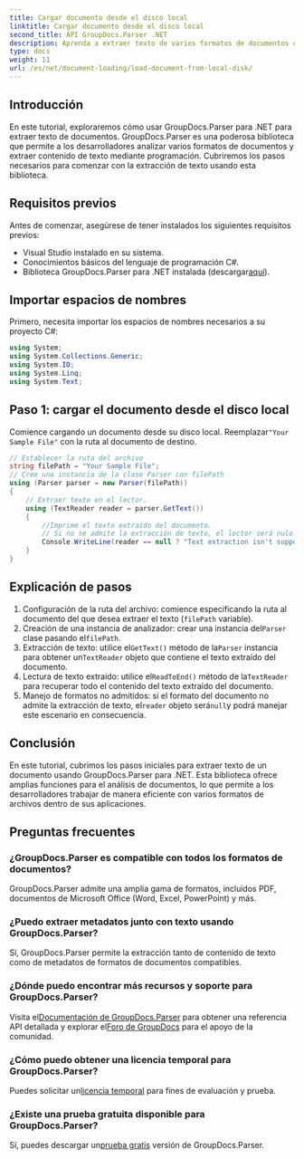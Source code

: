 ```yaml
---
title: Cargar documento desde el disco local
linktitle: Cargar documento desde el disco local
second_title: API GroupDocs.Parser .NET
description: Aprenda a extraer texto de varios formatos de documentos utilizando GroupDocs.Parser para .NET. Extracción de texto fácil y eficiente con C#.
type: docs
weight: 11
url: /es/net/document-loading/load-document-from-local-disk/
---
```

## Introducción
En este tutorial, exploraremos cómo usar GroupDocs.Parser para .NET para extraer texto de documentos. GroupDocs.Parser es una poderosa biblioteca que permite a los desarrolladores analizar varios formatos de documentos y extraer contenido de texto mediante programación. Cubriremos los pasos necesarios para comenzar con la extracción de texto usando esta biblioteca.
## Requisitos previos
Antes de comenzar, asegúrese de tener instalados los siguientes requisitos previos:
- Visual Studio instalado en su sistema.
- Conocimientos básicos del lenguaje de programación C#.
-  Biblioteca GroupDocs.Parser para .NET instalada (descargar[aquí](https://releases.groupdocs.com/parser/net/)).

## Importar espacios de nombres
Primero, necesita importar los espacios de nombres necesarios a su proyecto C#:
```csharp
using System;
using System.Collections.Generic;
using System.IO;
using System.Linq;
using System.Text;
```
## Paso 1: cargar el documento desde el disco local
 Comience cargando un documento desde su disco local. Reemplazar`"Your Sample File"` con la ruta al documento de destino.
```csharp
// Establecer la ruta del archivo
string filePath = "Your Sample File";
// Cree una instancia de la clase Parser con filePath
using (Parser parser = new Parser(filePath))
{
    // Extraer texto en el lector.
    using (TextReader reader = parser.GetText())
    {
        //Imprime el texto extraído del documento.
        // Si no se admite la extracción de texto, el lector será nulo
        Console.WriteLine(reader == null ? "Text extraction isn't supported" : reader.ReadToEnd());
    }
}
```
## Explicación de pasos
1. Configuración de la ruta del archivo: comience especificando la ruta al documento del que desea extraer el texto (`filePath` variable).
2.  Creación de una instancia de analizador: crear una instancia del`Parser` clase pasando el`filePath`.
3.  Extracción de texto: utilice el`GetText()` método de la`Parser` instancia para obtener un`TextReader` objeto que contiene el texto extraído del documento.
4.  Lectura de texto extraído: utilice el`ReadToEnd()` método de la`TextReader` para recuperar todo el contenido del texto extraído del documento.
5.  Manejo de formatos no admitidos: si el formato del documento no admite la extracción de texto, el`reader` objeto será`null`y podrá manejar este escenario en consecuencia.

## Conclusión
En este tutorial, cubrimos los pasos iniciales para extraer texto de un documento usando GroupDocs.Parser para .NET. Esta biblioteca ofrece amplias funciones para el análisis de documentos, lo que permite a los desarrolladores trabajar de manera eficiente con varios formatos de archivos dentro de sus aplicaciones.

## Preguntas frecuentes
### ¿GroupDocs.Parser es compatible con todos los formatos de documentos?
GroupDocs.Parser admite una amplia gama de formatos, incluidos PDF, documentos de Microsoft Office (Word, Excel, PowerPoint) y más.
### ¿Puedo extraer metadatos junto con texto usando GroupDocs.Parser?
Sí, GroupDocs.Parser permite la extracción tanto de contenido de texto como de metadatos de formatos de documentos compatibles.
### ¿Dónde puedo encontrar más recursos y soporte para GroupDocs.Parser?
 Visita el[Documentación de GroupDocs.Parser](https://reference.groupdocs.com/parser/net/) para obtener una referencia API detallada y explorar el[Foro de GroupDocs](https://forum.groupdocs.com/c/parser/17) para el apoyo de la comunidad.
### ¿Cómo puedo obtener una licencia temporal para GroupDocs.Parser?
 Puedes solicitar un[licencia temporal](https://purchase.groupdocs.com/temporary-license/) para fines de evaluación y prueba.
### ¿Existe una prueba gratuita disponible para GroupDocs.Parser?
 Sí, puedes descargar un[prueba gratis](https://releases.groupdocs.com/) versión de GroupDocs.Parser.